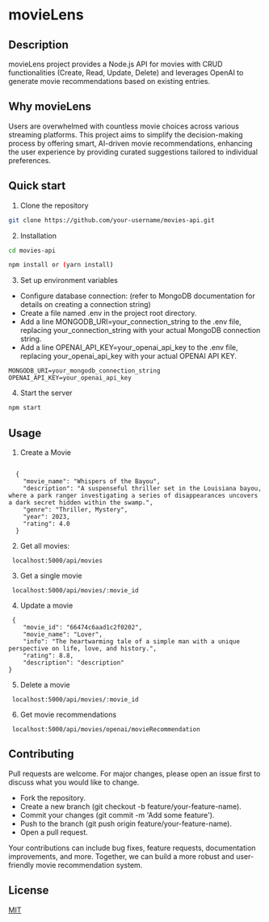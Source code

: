 # movieLens


## Description
movieLens project provides a Node.js API for movies with CRUD functionalities (Create, Read, Update, Delete) and leverages OpenAI to generate movie recommendations based on existing entries.

## Why movieLens
Users are overwhelmed with countless movie choices across various streaming platforms. This project aims to simplify the decision-making process by offering smart, AI-driven movie recommendations, enhancing the user experience by providing curated suggestions tailored to individual preferences.


## Quick start
1. Clone the repository

```bash
git clone https://github.com/your-username/movies-api.git
```

2. Installation
```bash
cd movies-api

npm install or (yarn install)
```

3. Set up environment variables
* Configure database connection: (refer to MongoDB documentation for details on creating a connection string)
* Create a file named .env in the project root directory.
* Add a line MONGODB_URI=your_connection_string to the .env file, replacing your_connection_string with your actual MongoDB connection string.
* Add a line OPENAI_API_KEY=your_openai_api_key to the .env file, replacing your_openai_api_key with your actual OPENAI API KEY.

```plaintext
MONGODB_URI=your_mongodb_connection_string
OPENAI_API_KEY=your_openai_api_key
```

4. Start the server
```bash
npm start
```

## Usage
1. Create a Movie
```http

  {
    "movie_name": "Whispers of the Bayou",
    "description": "A suspenseful thriller set in the Louisiana bayou, where a park ranger investigating a series of disappearances uncovers a dark secret hidden within the swamp.",
    "genre": "Thriller, Mystery",
    "year": 2023,
    "rating": 4.0
  }
```

2. Get all movies:

```http
 localhost:5000/api/movies
```

3. Get a single movie

```http
 localhost:5000/api/movies/:movie_id
```

4. Update a movie

```http
 {
    "movie_id": "66474c6aad1c2f0202",
    "movie_name": "Lover",
    "info": "The heartwarming tale of a simple man with a unique perspective on life, love, and history.",
    "rating": 8.8,
    "description": "description"
}

```

5. Delete a movie

```http
 localhost:5000/api/movies/:movie_id
```

6. Get movie recommendations

```http
 localhost:5000/api/movies/openai/movieRecommendation
```

## Contributing

Pull requests are welcome. For major changes, please open an issue first
to discuss what you would like to change.

* Fork the repository.
* Create a new branch (git checkout -b feature/your-feature-name).
* Commit your changes (git commit -m 'Add some feature').
* Push to the branch (git push origin feature/your-feature-name).
* Open a pull request.

Your contributions can include bug fixes, feature requests, documentation improvements, and more. Together, we can build a more robust and user-friendly movie recommendation system.

## License

[MIT](https://choosealicense.com/licenses/mit/)

